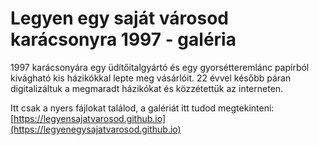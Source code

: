 # Legyen egy saját városod karácsonyra 1997 - galéria
1997 karácsonyára egy üdítőitalgyártó és egy gyorsétteremlánc papírból kivágható kis házikókkal lepte meg vásárlóit.
22 évvel később páran digitalizáltuk a megmaradt házikókat és közzétettük az interneten.


Itt csak a nyers fájlokat találod, a galériát itt tudod megtekinteni:
[https://legyensajatvarosod.github.io](https://legyenegysajatvarosod.github.io)
